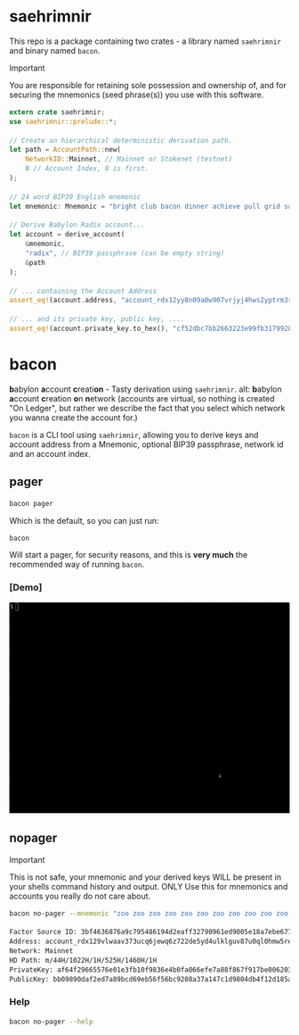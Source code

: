 # saehrimnir

This repo is a package containing two crates - a library named `saehrimnir` and binary named `bacon`.

> [!IMPORTANT]  
> You are responsible for retaining sole possession and ownership of, and for securing
> the mnemonics (seed phrase(s)) you use with this software.

```rust
extern crate saehrimnir;
use saehrimnir::prelude::*;

// Create an hierarchical deterministic derivation path.
let path = AccountPath::new(
	NetworkID::Mainnet, // Mainnet or Stokenet (testnet)
	0 // Account Index, 0 is first.
);

// 24 word BIP39 English mnemonic
let mnemonic: Mnemonic = "bright club bacon dinner achieve pull grid save ramp cereal blush woman humble limb repeat video sudden possible story mask neutral prize goose mandate".parse().unwrap();

// Derive Babylon Radix account...
let account = derive_account(
	&mnemonic, 
	"radix", // BIP39 passphrase (can be empty string)
	&path
);

// ... containing the Account Address
assert_eq!(account.address, "account_rdx12yy8n09a0w907vrjyj4hws2yptrm3rdjv84l9sr24e3w7pk7nuxst8");

// ... and its private key, public key, ....
assert_eq!(account.private_key.to_hex(), "cf52dbc7bb2663223e99fb31799281b813b939440a372d0aa92eb5f5b8516003");
```

# bacon

**b**abylon **a**ccount **c**reati**on** - Tasty derivation using `saehrimnir`.
alt: **b**abylon **a**ccount **c**reation **o**n **n**etwork (accounts are virtual, so nothing is created "On Ledger", but rather we describe the fact that you select which network you wanna create the account for.)

`bacon` is a CLI tool using `saehrimnir`, allowing you to derive keys and account address from a Mnemonic, optional BIP39 passphrase, network id and an account index.

## pager

```sh
bacon pager
```

Which is the default, so you can just run:

```sh
bacon
```

Will start a pager, for security reasons, and this is **very much** the recommended way of running `bacon`.

### [Demo]

![pager](./.github/readme_assets/bacon_pager.gif)

## nopager

> [!IMPORTANT]  
> This is not safe, your mnemonic and your derived keys WILL be present in your shells command history and output.
> ONLY Use this for mnemonics and accounts you really do not care about.

```sh
bacon no-pager --mnemonic "zoo zoo zoo zoo zoo zoo zoo zoo zoo zoo zoo zoo zoo zoo zoo zoo zoo zoo zoo zoo zoo zoo zoo vote" --passphrase "" --network_id "mainnet" --index 1

Factor Source ID: 3bf4636876a9c795486194d2eaff32790961ed9005e18a7ebe677f0947b54087
Address: account_rdx129vlwaav373ucq6jewq6z722de5yd4ulklguv87u0ql0hmw5redatp
Network: Mainnet
HD Path: m/44H/1022H/1H/525H/1460H/1H
PrivateKey: af64f29665576e01e3fb10f9836e4b0fa066efe7a88f867f917be00620386f0b
PublicKey: bb09890daf2ed7a89bcd69eb56f56bc9208a37a147c1d9804db4f12d185a46a6
```

### Help

```sh
bacon no-pager --help
```
